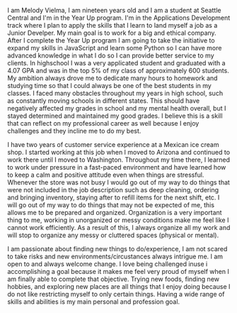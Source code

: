 I am Melody Vielma, I am nineteen years old and I am a student at Seattle Central and I'm in the Year Up program. I'm in the Applications Development track where I plan to apply the skills that I learn to land myself a job as a Junior Develper. My main goal is to work for a big and ethical company. After I complete the Year Up program I am going to take the initiative to expand my skills in JavaScript and learn some Python so I can have more advanced knowledge in what I do so I can provide better service to my clients. In highschool I was a very applicated student and graduated with a 4.07 GPA and was in the top 5% of my class of approximately 600 students. My ambition always drove me to dedicate many hours to homework and studying time so that I could always be one of the best students in my classes. I faced many obstacles throughout my years in high school, such as constantly moving schools in different states. This should have negatively affected my grades in school and my mental health overall, but I stayed determined and maintained my good grades. I believe this is a skill that can reflect on my professional career as well because I enjoy challenges and they incline me to do my best.
  
  I have two years of customer service experience at a Mexican ice cream shop. I started working at this job when I moved to Arizona and continued to work there until I moved to Washington. Throughout my time there, I learned to work under pressure in a fast-paced environment and have learned how to keep a calm and positive attitude even when things are stressful. Whenever the store was not busy I would go out of my way to do things that were not included in the job description such as deep cleaning, ordering and bringing inventory, staying after to refill items for the next shift, etc. I will go out of my way to do things that may not be expected of me, this allows me to be prepared and organized. Organization is a very important thing to me, working in unorganized or messy conditions make me feel like I cannot work efficiently. As a result of this, I always organize all my work and will stop to organize any messy or cluttered spaces (physical or mental).

  I am passionate about finding new things to do/experience, I am not scared to take risks and new environments/circustances always intrigue me. I am open to and always welcome change. I love being challenged inuse i accomplishing a goal because it makes me feel very proud of myself when I am finally able to complete that objective. Trying new foods, finding new hobbies, and exploring new places are all things that I enjoy doing because I do not like restricting myself to only certain things. Having a wide range of skills and abilities is my main personal and profession goal.  
